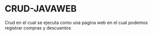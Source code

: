 # CRUD-JAVAWEB
Crud en el cual se ejecuta como una pagina web en el cual podemos registrar compras y descuentos
